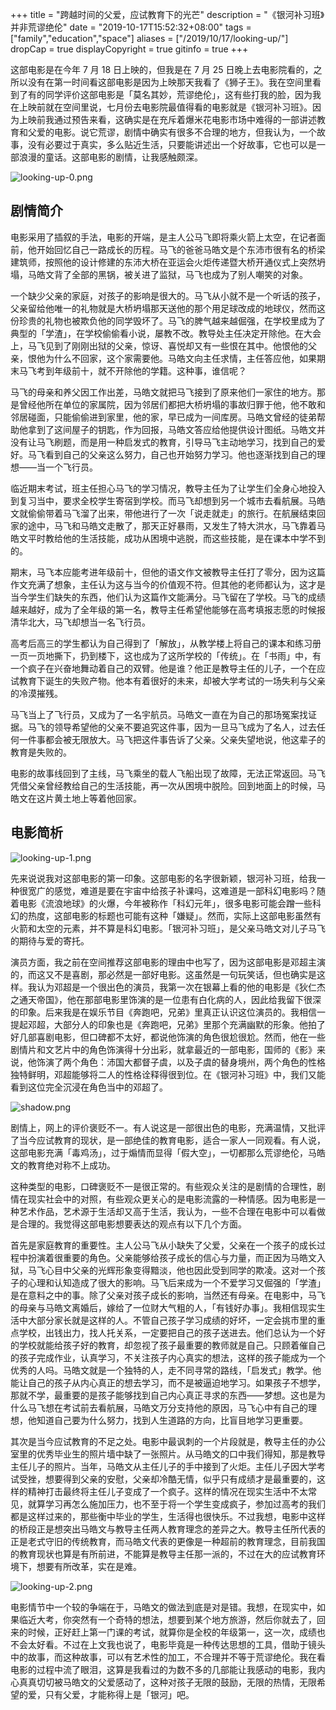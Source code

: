 +++
title = "跨越时间的父爱，应试教育下的光芒"
description = "《银河补习班》并非荒谬绝伦"
date = "2019-10-17T15:52:32+08:00"
tags = ["family","education","space"]
aliases = ["/2019/10/17/looking-up/"]
dropCap = true
displayCopyright = true
gitinfo = true
+++

这部电影是在今年 7 月 18 日上映的，但我是在 7 月 25 日晚上去电影院看的，之所以没有在第一时间看这部电影是因为上映那天我看了《狮子王》。我在空间里看到了有的同学评价这部电影是「莫名其妙，荒谬绝伦」，这有些打我的脸，因为我在上映前就在空间里说，七月份去电影院最值得看的电影就是《银河补习班》。因为上映前我通过预告来看，这确实是在充斥着爆米花电影市场中难得的一部讲述教育和父爱的电影。说它荒谬，剧情中确实有很多不合理的地方，但我认为，一个故事，没有必要过于真实，多么贴近生活，只要能讲述出一个好故事，它也可以是一部浪漫的童话。这部电影的剧情，让我感触颇深。

![looking-up-0.png](/images/looking-up-0.png "献给父亲 送给孩子")

## 剧情简介

电影采用了插叙的手法，电影的开端，是主人公马飞即将乘火箭上太空，在记者面前，他开始回忆自己一路成长的历程。马飞的爸爸马皓文是个东沛市很有名的桥梁建筑师，按照他的设计修建的东沛大桥在亚运会火炬传递暨大桥开通仪式上突然坍塌，马皓文背了全部的黑锅，被关进了监狱，马飞也成为了别人嘲笑的对象。

一个缺少父亲的家庭，对孩子的影响是很大的。马飞从小就不是一个听话的孩子，父亲留给他唯一的礼物就是大桥坍塌那天送他的那个用足球改成的地球仪，然而这份珍贵的礼物也被欺负他的同学毁坏了。马飞的脾气越来越倔强，在学校里成为了典型的「学渣」，在学校偷偷看小说，屡教不改。教导处主任决定开除他。在大会上，马飞见到了刚刚出狱的父亲，惊讶、喜悦却又有一些恨在其中。他恨他的父亲，恨他为什么不回家，这个家需要他。马皓文向主任求情，主任答应他，如果期末马飞考到年级前十，就不开除他的学籍。这种事，谁信呢？

马飞的母亲和养父因工作出差，马皓文就把马飞接到了原来他们一家住的地方。那是曾经他所在单位的家属院，因为邻居们都把大桥坍塌的事故归罪于他，他不敢和邻居碰面，只能偷偷进到家里，他的家，早已成为一间库房。马皓文曾经的徒弟帮助他拿到了这间屋子的钥匙，作为回报，马皓文答应给他提供设计图纸。马皓文并没有让马飞刷题，而是用一种启发式的教育，引导马飞主动地学习，找到自己的爱好。马飞看到自己的父亲这么努力，自己也开始努力学习。他也逐渐找到自己的理想——当一个飞行员。

临近期末考试，班主任担心马飞的学习情况，教导主任为了让学生们全身心地投入到复习当中，要求全校学生寄宿到学校。而马飞却想到另一个城市去看航展。马皓文就偷偷带着马飞溜了出来，带他进行了一次「说走就走」的旅行。在航展结束回家的途中，马飞和马皓文走散了，那天正好暴雨，又发生了特大洪水，马飞靠着马皓文平时教给他的生活技能，成功从困境中逃脱，而这些技能，是在课本中学不到的。

期末，马飞本应能考进年级前十，但他的语文作文被教导主任打了零分，因为这篇作文充满了想象，主任认为这与当今的价值观不符。但其他的老师都认为，这才是当今学生们缺失的东西，他们认为这篇作文能满分。马飞留在了学校。马飞的成绩越来越好，成为了全年级的第一名，教导主任希望他能够在高考填报志愿的时候报清华北大，马飞却想当一名飞行员。

高考后高三的学生都认为自己得到了「解放」，从教学楼上将自己的课本和练习册一页一页地撕下，扔到楼下，这也成为了这所学校的「传统」。在「书雨」中，有一个疯子在兴奋地舞动着自己的双臂。他是谁？他正是教导主任的儿子，一个在应试教育下诞生的失败产物。他本有着很好的未来，却被大学考试的一场失利与父亲的冷漠摧残。

马飞当上了飞行员，又成为了一名宇航员。马皓文一直在为自己的那场冤案找证据。马飞的领导希望他的父亲不要追究这件事，因为一旦马飞成为了名人，过去任何一件事都会被无限放大。马飞把这件事告诉了父亲。父亲失望地说，他这辈子的教育是失败的。

电影的故事线回到了主线，马飞乘坐的载人飞船出现了故障，无法正常返回。马飞凭借父亲曾经教给自己的生活技能，再一次从困境中脱险。回到地面上的时候，马皓文在这片黄土地上等着他回家。

## 电影简析

![looking-up-1.png](/images/looking-up-1.png "马皓文在传递火炬")

先来说说我对这部电影的第一印象。这部电影的名字很新颖，银河补习班，给我一种很宽广的感觉，难道是要在宇宙中给孩子补课吗，这难道是一部科幻电影吗？随着电影《流浪地球》的火爆，今年被称作「科幻元年」，很多电影可能会蹭一些科幻的热度，这部电影的标题也可能有这种「嫌疑」。然而，实际上这部电影虽然有火箭和太空的元素，并不算是科幻电影。「银河补习班」，是父亲马皓文对儿子马飞的期待与爱的寄托。

演员方面，我之前在空间推荐这部电影的理由中也写了，因为这部电影是邓超主演的，而这又不是喜剧，那必然是一部好电影。这虽然是一句玩笑话，但也确实是这样。我认为邓超是一个很出色的演员，我第一次在银幕上看的他的电影是《狄仁杰之通天帝国》，他在那部电影里饰演的是一位患有白化病的人，因此给我留下很深的印象。后来我是在娱乐节目《奔跑吧，兄弟》里真正认识这位演员的。我相信一提起邓超，大部分人的印象也是《奔跑吧，兄弟》里那个充满幽默的形象。他拍了好几部喜剧电影，但口碑都不太好，都说他饰演的角色很尬很尬。然而，他在一些剧情片和文艺片中的角色饰演得十分出彩，就拿最近的一部电影，国师的《影》来说，他饰演了两个角色：沛国大都督子虞，以及子虞的替身境州，两个角色的性格独特鲜明，邓超能够将二人的性格诠释得很到位。在《银河补习班》中，我们又能看到这位完全沉浸在角色当中的邓超了。

![shadow.png](/images/shadow.png "电影《影》")

剧情上，网上的评价褒贬不一。有人说这是一部很出色的电影，充满温情，又批评了当今应试教育的现状，是一部绝佳的教育电影，适合一家人一同观看。有人说，这部电影充满「毒鸡汤」，过于煽情而显得「假大空」，一切都那么荒谬绝伦，马皓文的教育绝对称不上成功。

这种类型的电影，口碑褒贬不一是很正常的。有些观众关注的是剧情的合理性，剧情在现实社会中的对照，有些观众更关心的是电影流露的一种情感。因为电影是一种艺术作品，艺术源于生活却又高于生活，我认为，一些不合理在电影中可以看做是合理的。我觉得这部电影想要表达的观点有以下几个方面。

首先是家庭教育的重要性。主人公马飞从小缺失了父爱，父亲在一个孩子的成长过程中扮演着很重要的角色。父亲能够给孩子成长的信心与力量，而正因为马皓文入狱，马飞心目中父亲的光辉形象变得黯淡，他也因此受到同学的欺凌。这对一个孩子的心理和认知造成了很大的影响。马飞后来成为一个不爱学习又倔强的「学渣」是在意料之中的事。除了父亲对孩子成长的影响，当然还有母亲。在电影中，马飞的母亲与马皓文离婚后，嫁给了一位财大气粗的人，「有钱好办事」。我相信现实生活中大部分家长就是这样的人。不管自己孩子学习成绩的好坏，一定会挑市里的重点学校，出钱出力，找人托关系，一定要把自己的孩子送进去。他们总认为一个好的学校就能给孩子好的教育，却忽视了孩子最重要的教师就是自己。只顾着催自己的孩子完成作业，认真学习，不关注孩子内心真实的想法，这样的孩子能成为一个优秀的人吗。马皓文就是一个独特的人，走不同寻常的路线，「启发式」教学。他能让自己的孩子从内心真正的想去学习，而不是被逼迫地学习。如果孩子不想学，那就不学，最重要的是孩子能够找到自己内心真正寻求的东西——梦想。这也是为什么马飞想在考试前去看航展，马皓文万分支持他的原因，马飞心中有自己的理想，他知道自己要为什么努力，找到人生道路的方向，比盲目地学习更重要。

其次是当今应试教育的不足之处。电影中最讽刺的一个片段就是，教导主任的办公室里的优秀毕业生的照片墙中缺了一张照片。从马皓文的口中我们得知，那是教导主任儿子的照片。当年，马皓文从主任儿子的手中接到了火炬。主任儿子因大学考试受挫，想要得到父亲的安慰，父亲却冷酷无情，似乎只有成绩才是最重要的，这样的精神打击最终将主任儿子变成了一个疯子。这样的情况在现实生活中不太常见，就算学习再怎么施加压力，也不至于将一个学生变成疯子，参加过高考的我们都是这样过来的，那些衡中毕业的学生，生活得也很快乐。不过我想，电影中这样的桥段正是想突出马皓文与教导主任两人教育理念的差异之大。教导主任所代表的正是老式守旧的传统教育，而马皓文代表的更像是一种超前的教育理念，目前我国的教育现状也算是有所前进，不能算是教导主任那一派的，不过在大的应试教育环境下，想要有所改革，实在是难。

![looking-up-2.png](/images/looking-up-2.png "深夜学习")

电影情节中一个较的争端在于，马皓文的做法到底是对是错。我想，在现实中，如果临近大考，你突然有一个奇特的想法，想要到某个地方旅游，然后你就去了，回来的时候，正好赶上第一门课的考试，就算你是全校的年级第一，这一次，成绩也不会太好看。不过在上文我也说了，电影毕竟是一种传达思想的工具，借助于镜头中的故事，而这种故事，可以有艺术性的加工，不合理并不等于荒谬绝伦。我在看电影的过程中流了眼泪，这算是我看过的为数不多的几部能让我感动的电影，我内心真真切切被马皓文的父爱感动了，这种对孩子无限的鼓励，无限的热情，无限希望的爱，只有父爱，才能称得上是「银河」吧。